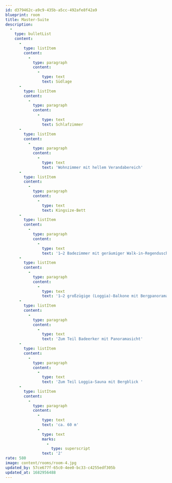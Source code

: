 ```yaml
---
id: d379462c-a9c9-435b-a5cc-492afe8f42a9
blueprint: room
title: Master-Suite
description:
  -
    type: bulletList
    content:
      -
        type: listItem
        content:
          -
            type: paragraph
            content:
              -
                type: text
                text: Südlage
      -
        type: listItem
        content:
          -
            type: paragraph
            content:
              -
                type: text
                text: Schlafzimmer
      -
        type: listItem
        content:
          -
            type: paragraph
            content:
              -
                type: text
                text: 'Wohnzimmer mit hellem Verandabereich'
      -
        type: listItem
        content:
          -
            type: paragraph
            content:
              -
                type: text
                text: Kingsize-Bett
      -
        type: listItem
        content:
          -
            type: paragraph
            content:
              -
                type: text
                text: '1–2 Badezimmer mit geräumiger Walk-in-Regendusche bzw. kleiner Walk-in-Eckdusche'
      -
        type: listItem
        content:
          -
            type: paragraph
            content:
              -
                type: text
                text: '1–2 großzügige (Loggia)-Balkone mit Bergpanoramasicht'
      -
        type: listItem
        content:
          -
            type: paragraph
            content:
              -
                type: text
                text: 'Zum Teil Badeerker mit Panoramasicht'
      -
        type: listItem
        content:
          -
            type: paragraph
            content:
              -
                type: text
                text: 'Zum Teil Loggia-Sauna mit Bergblick '
      -
        type: listItem
        content:
          -
            type: paragraph
            content:
              -
                type: text
                text: 'ca. 60 m'
              -
                type: text
                marks:
                  -
                    type: superscript
                text: '2'
rate: 580
image: content/rooms/room-4.jpg
updated_by: 57ce677f-65c0-4ee0-bc33-c4255edf305b
updated_at: 1682956488
---
```

